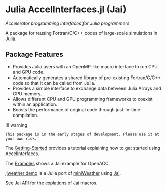 # Julia AccelInterfaces.jl (**Jai**)

*Accelerator programming interfaces for Julia programmers*

A package for reusing Fortran/C/C++ codes of large-scale simulations in Julia.

## Package Features

- Provides Julia users with an OpenMP-like macro interface to run CPU and GPU code.
- Automatically generates a shared library of pre-existing Fortran/C/C++ code so that it can be called from Julia.
- Provides a simple interface to exchange data between Julia Arrays and GPU memory.
- Allows different CPU and GPU programming frameworks to coexist within an application.
- Boosts the performance of original code through just-in-time compilation.

!!! warning

    This package is in the early stages of development. Please use it at your own risk.

The [Getting-Started](@ref) provides a tutorial explaining how to get started using AccelInterfaces.

The [Examples](@ref) shows a Jai example for OpenACC.

[jlweather demo](@ref) is a Julia port of [miniWeather](https://github.com/mrnorman/miniWeather) using [Jai](https://github.com/grnydawn/AccelInterfaces.jl).

See [Jai API](@ref) for the explations of Jai macros.
